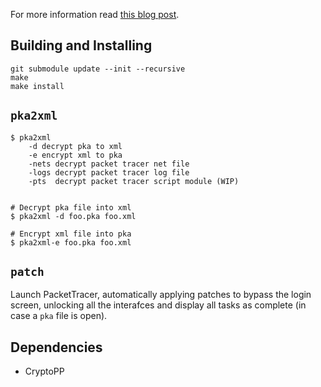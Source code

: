 For more information read [this blog post](https://mircodezorzi.github.io/posts/packettracer/).

## Building and Installing
```
git submodule update --init --recursive
make
make install
```

## `pka2xml`
```
$ pka2xml
	-d decrypt pka to xml
	-e encrypt xml to pka
	-nets decrypt packet tracer net file
	-logs decrypt packet tracer log file
	-pts  decrypt packet tracer script module (WIP)


# Decrypt pka file into xml
$ pka2xml -d foo.pka foo.xml

# Encrypt xml file into pka
$ pka2xml-e foo.pka foo.xml
```

## `patch`
Launch PacketTracer, automatically applying patches to bypass the login screen, unlocking all the interafces and display all tasks as complete (in case a `pka` file is open).

## Dependencies
- CryptoPP

